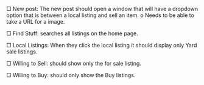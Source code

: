 □	New post: The new post should open a window that will have a dropdown option that is between a local listing and sell an item. 
o	Needs to be able to take a URL for a image.

□	Find Stuff: searches all listings on the home page.

□	Local Listings: When they click the local listing it should display only Yard sale listings.

□	Willing to Sell: should show only the for sale listing. 		

□	Willing to Buy: should only show the Buy listings. 
